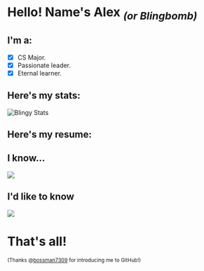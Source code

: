 # Hello! Name's Alex <sub>*(or Blingbomb)*</sub>

## I'm a:

- [x] CS Major.
- [x] Passionate leader.
- [x] Eternal learner.

## Here's my stats:

![Blingy Stats](https://github-readme-stats.vercel.app/api?username=Blingbomb&show_icons=true&theme=dark)

## Here's my resume:



## I know...

![](https://skillicons.dev/icons?i=python,javascript,java,c++,c#&theme=dark)

## I'd like to know

![](https://skillicons.dev/icons?i=css,html,cpp&theme=dark)

# That's all! 

<sub>(Thanks @[bossman7309](https://github.com/IUseDebianBtw) for introducing me to GitHub!)</sub>
